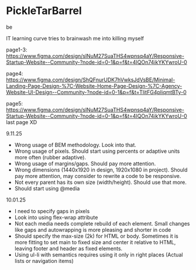 # PickleTarBarrel
be

IT learning curve tries to brainwash me into killing myself

page1-3: https://www.figma.com/design/slNuM27SuaTHS4wpnsq4aY/Responsive-Startup-Website--Community-?node-id=0-1&p=f&t=4IQOn74ikYKYwroU-0


page4: https://www.figma.com/design/ShQFnurUDK7hVwksJdVsBE/Minimal-Landing-Page-Design-%7C-Website-Home-Page-Design-%7C-Agency-Website-UI-Design--Community-?node-id=0-1&p=f&t=TIitFG4pIiqmtBTy-0

page5: https://www.figma.com/design/slNuM27SuaTHS4wpnsq4aY/Responsive-Startup-Website--Community-?node-id=0-1&p=f&t=4IQOn74ikYKYwroU-0 last page XD

9.11.25 
 - Wrong usage of BEM methodology. Look into that.
 - Wrong usage of pixels. Should start using percents or adaptive units more often (rubber adaptive).
 - Wrong usage of margins/gaps. Should pay more attention.
 - Wrong dimensions (1440x1920 in design, 1920x1080 in project). Should pay more attention, may consider to rewrite a code to be responsive. 
 - Not every parent has its own size (width/height). Should use that more.
 - Should start using @media
 

10.01.25
 - I need to specify gaps in pixels
 - Look into using flex-wrap attribute
 - Not each media needs complete rebuild of each element. Small changes like gaps and autowrapping is more pleasing and shorter in code
 - Should specify the max-size (2k) for HTML or body. Sometimes it is more fitting to set main to fixed size and center it relative to HTML, leaving footer and header as fixed elements.
 - Using ul-li with semantics requires using it only in right places (Actual lists or navigation items)